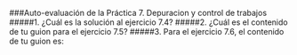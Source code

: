 ###Auto-evaluación de la Práctica 7. Depuracion y control de trabajos
#####1. ¿Cuál es la solución al ejercicio 7.4?
#####2. ¿Cuál es el contenido de tu guion para el ejercicio 7.5?
#####3. Para el ejercicio 7.6, el contenido de tu guion es: